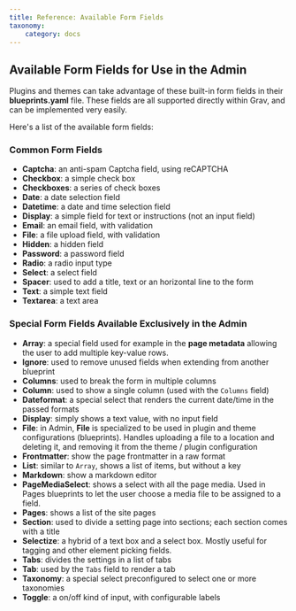 ```yaml
---
title: Reference: Available Form Fields
taxonomy:
    category: docs
---
```


## Available Form Fields for Use in the Admin

Plugins and themes can take advantage of these built-in form fields in their **blueprints.yaml** file. These fields are all supported directly within Grav, and can be implemented very easily.

Here's a list of the available form fields:

### Common Form Fields

- **Captcha**: an anti-spam Captcha field, using reCAPTCHA
- **Checkbox**: a simple check box
- **Checkboxes**: a series of check boxes
- **Date**: a date selection field
- **Datetime**: a date and time selection field
- **Display**: a simple field for text or instructions (not an input field)
- **Email**: an email field, with validation
- **File**: a file upload field, with validation
- **Hidden**: a hidden field
- **Password**: a password field
- **Radio**: a radio input type
- **Select**: a select field
- **Spacer**: used to add a title, text or an horizontal line to the form
- **Text**: a simple text field
- **Textarea**: a text area

### Special Form Fields Available Exclusively in the Admin

- **Array**: a special field used for example in the **page metadata** allowing the user to add multiple key-value rows.
- **Ignore**: used to remove unused fields when extending from another blueprint
- **Columns**: used to break the form in multiple columns
- **Column**: used to show a single column (used with the `Columns` field)
- **Dateformat**: a special select that renders the current date/time in the passed formats
- **Display**: simply shows a text value, with no input field
- **File**: in Admin, **File** is specialized to be used in plugin and theme configurations (blueprints). Handles uploading a file to a location and deleting it, and removing it from the theme / plugin configuration
- **Frontmatter**: show the page frontmatter in a raw format
- **List**: similar to `Array`, shows a list of items, but without a key
- **Markdown**: show a markdown editor
- **PageMediaSelect**: shows a select with all the page media. Used in Pages blueprints to let the user choose a media file to be assigned to a field.
- **Pages**: shows a list of the site pages
- **Section**: used to divide a setting page into sections; each section comes with a title
- **Selectize**: a hybrid of a text box and a select box. Mostly useful for tagging and other element picking fields.
- **Tabs**: divides the settings in a list of tabs
- **Tab**: used by the `Tabs` field to render a tab
- **Taxonomy**: a special select preconfigured to select one or more taxonomies
- **Toggle**: a on/off kind of input, with configurable labels
